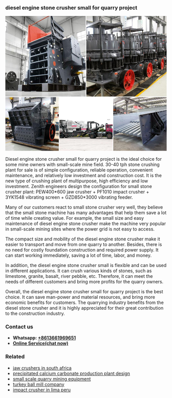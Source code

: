 <h3>diesel engine stone crusher small for quarry project</h3><img src='1706768111.jpg' alt=''><p>Diesel engine stone crusher small for quarry project is the ideal choice for some mine owners with small-scale mine field. 30-40 tph stone crushing plant for sale is of simple configuration, reliable operation, convenient maintenance, and relatively low investment and construction cost. It is the new type of crushing plant of multipurpose, high efficiency and low investment. Zenith engineers design the configuration for small stone crusher plant: PEW400*600 jaw crusher + PF1010 impact crusher + 3YK1548 vibrating screen + GZD850*3000 vibrating feeder. </p><p>Many of our customers react to small stone crusher very well, they believe that the small stone machine has many advantages that help them save a lot of time while creating value. For example, the small size and easy maintenance of diesel engine stone crusher make the machine very popular in small-scale mining sites where the power grid is not easy to access. </p><p>The compact size and mobility of the diesel engine stone crusher make it easier to transport and move from one quarry to another. Besides, there is no need for costly foundation construction and required power supply. It can start working immediately, saving a lot of time, labor, and money. </p><p>In addition, the diesel engine stone crusher small is flexible and can be used in different applications. It can crush various kinds of stones, such as limestone, granite, basalt, river pebble, etc. Therefore, it can meet the needs of different customers and bring more profits for the quarry owners. </p><p>Overall, the diesel engine stone crusher small for quarry project is the best choice. It can save man-power and material resources, and bring more economic benefits for customers. The quarrying industry benefits from the diesel stone crusher and it is highly appreciated for their great contribution to the construction industry.</p><h3>Contact us</h3><ul><li><strong>Whatsapp:&nbsp;<a href="https://wa.me/8613661969651">+8613661969651</a></strong></li><li><a href="https://swt.shibang-china.com/?git&amp;zhl&amp;diesel engine stone crusher small for quarry project"><strong>Online Service(chat now)</strong></a></li></ul><h3>Related</h3><ul><li><a href='jaw crushers in south africa.md'>jaw crushers in south africa</a></li><li><a href='precipitated calcium carbonate production plant design.md'>precipitated calcium carbonate production plant design</a></li><li><a href='small scale quarry mining equipment.md'>small scale quarry mining equipment</a></li><li><a href='turkey ball mill company.md'>turkey ball mill company</a></li><li><a href='impact crusher in lima peru.md'>impact crusher in lima peru</a></li></ul>